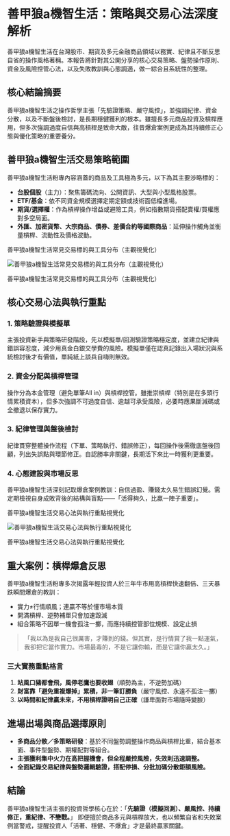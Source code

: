# 善甲狼a機智生活：策略與交易心法深度解析

善甲狼a機智生活在台灣股市、期貨及多元金融商品領域以務實、紀律且不斷反思自省的操作風格著稱。本報告將針對其公開分享的核心交易策略、盤勢操作原則、資金及風險控管心法，以及失敗教訓與心態調適，做一綜合且系統性的整理。

## 核心結論摘要

善甲狼a機智生活之操作哲學主張「先驗證策略、嚴守風控」，並強調紀律、資金分散，以及不斷盤後檢討，是長期穩健獲利的根本。雖擅長多元商品投資及槓桿應用，但多次強調過度自信與高槓桿是致命大敵，往昔爆倉案例更成為其持續修正心態與優化策略的重要養分。

## 善甲狼a機智生活交易策略範圍

善甲狼a機智生活粉專內容涵蓋的商品及工具極為多元，以下為其主要涉略標的：

- **台股個股**（主力）：聚焦籌碼流向、公開資訊、大型與小型風格股票。
- **ETF/基金**：依不同資金規模選擇定期定額或技術面低檔進場。
- **期貨/選擇權**：作為槓桿操作增益或避險工具，例如指數期貨搭配賣權/買權應對多空局面。
- **外匯、加密貨幣、大宗商品、債券、差價合約等國際商品**：延伸操作觸角並衡量槓桿、流動性及價格波動。

善甲狼a機智生活常見交易標的與工具分布（主觀視覺化）

![善甲狼a機智生活常見交易標的與工具分布（主觀視覺化）](https://ppl-ai-code-interpreter-files.s3.amazonaws.com/web/direct-files/1b5a2355e3030aae2e5dae7de999b18c/13b5f9d2-7363-48ad-b800-2f14d710acdb/f04ba1ac.png)

善甲狼a機智生活常見交易標的與工具分布（主觀視覺化）

## 核心交易心法與執行重點

### 1. 策略驗證與模擬單

主張投資新手與策略研發階段，先以模擬單/回測驗證策略穩定度，並建立紀律與錯誤容忍度，減少用真金白銀交學費的風險。模擬單僅在認真記錄出入場狀況與系統檢討後才有價值，單純紙上談兵自嗨則無效。

### 2. 資金分配與槓桿管理

操作分為本金管理（避免單筆All in）與槓桿控管。雖推崇槓桿（特別是在多頭行情累積資本），但多次強調不可過度自信、逾越可承受風險，必要時應果斷減碼或全撤退以保存實力。

### 3. 紀律管理與盤後檢討

紀律貫穿整體操作流程（下單、策略執行、錯誤修正），每回操作後需徹底盤後回顧，列出失誤點與環節修正。自認勝率非關鍵，長期活下來比一時獲利更重要。

### 4. 心態建設與市場反思

善甲狼a機智生活深刻記取爆倉案例教訓：自信過盈、賺錢太久易生錯誤幻覺。需定期檢視自身成敗背後的結構與盲點——「活得夠久，比贏一陣子重要」。

善甲狼a機智生活交易心法與執行重點視覺化

![善甲狼a機智生活交易心法與執行重點視覺化](https://ppl-ai-code-interpreter-files.s3.amazonaws.com/web/direct-files/1b5a2355e3030aae2e5dae7de999b18c/18d08e30-c3b2-4f7d-82a5-01266b38877a/90b0038b.png)

善甲狼a機智生活交易心法與執行重點視覺化

## 重大案例：槓桿爆倉反思

善甲狼a機智生活粉專多次揭露年輕投資人於三年牛市用高槓桿快速翻倍、三天暴跌瞬間爆倉的教訓：

- 實力≠行情順風；連贏不等於懂市場本質
- 開滿槓桿、逆勢補單只會加速毀滅
- 組合策略不因單一機會孤注一擲，而應持續控管部位規模、設定止損

> 「我以為是我自己很厲害，才賺到的錢。但其實，是行情賞了我一點運氣，我卻把它當作實力。市場最毒的，不是它讓你輸，而是它讓你贏太久。」

### 三大實務重點格言

1. **站風口豬都會飛，風停老鷹也要收翅**（順勢為主，不逆勢加碼）
2. **財富靠「避免重複爆掉」累積，非一筆訂勝負**（嚴守風控、永遠不孤注一擲）
3. **以時間和紀律贏未來，不用槓桿證明自己正確**（謙卑面對市場隨時變臉）

## 進場出場與商品選擇原則

- **多商品分散／多策略研發**：基於不同盤勢調整操作商品與槓桿比重，結合基本面、事件型盤勢、期權配對等組合。
- **主張獲利集中火力在高把握機會，但全程嚴控風險，失效則迅速調整。**
- **全面紀錄交易紀律與盤勢邏輯驗證，搭配停損、分批加碼分散鉅額風險。**


## 結論

善甲狼a機智生活主張的投資哲學核心在於：「**先驗證（模擬回測）、嚴風控、持續修正，重紀律、不戀戰。**」
即便擅於商品多元與槓桿放大，也以頻繁自省和失敗案例當警戒，提醒投資人「活著、穩健、不爆倉」才是最終贏家關鍵。

